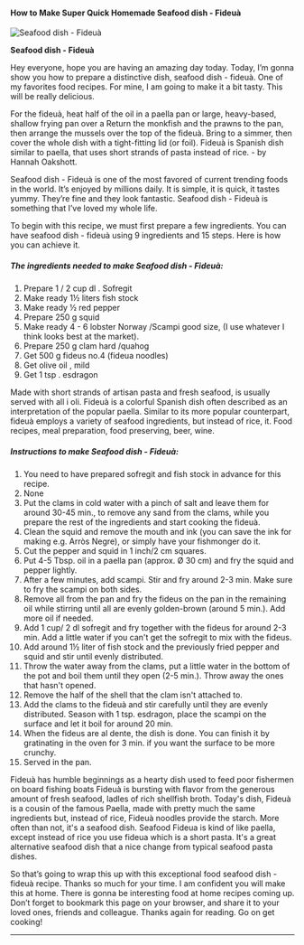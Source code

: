             

#### How to Make Super Quick Homemade Seafood dish - Fideuà

![Seafood dish - Fideuà](https://img-global.cpcdn.com/recipes/5f1209bb26e68e5b/751x532cq70/seafood-dish-fideua-recipe-main-photo.jpg)

**Seafood dish - Fideuà**

Hey everyone, hope you are having an amazing day today. Today, I’m gonna show you how to prepare a distinctive dish, seafood dish - fideuà. One of my favorites food recipes. For mine, I am going to make it a bit tasty. This will be really delicious.

For the fideuà, heat half of the oil in a paella pan or large, heavy-based, shallow frying pan over a Return the monkfish and the prawns to the pan, then arrange the mussels over the top of the fideuà. Bring to a simmer, then cover the whole dish with a tight-fitting lid (or foil). Fideuà is Spanish dish similar to paella, that uses short strands of pasta instead of rice. - by Hannah Oakshott.

Seafood dish - Fideuà is one of the most favored of current trending foods in the world. It’s enjoyed by millions daily. It is simple, it is quick, it tastes yummy. They’re fine and they look fantastic. Seafood dish - Fideuà is something that I’ve loved my whole life.

To begin with this recipe, we must first prepare a few ingredients. You can have seafood dish - fideuà using 9 ingredients and 15 steps. Here is how you can achieve it.

##### The ingredients needed to make Seafood dish - Fideuà:

1.  Prepare 1 / 2 cup dl . Sofregit
2.  Make ready 1½ liters fish stock
3.  Make ready ½ red pepper
4.  Prepare 250 g squid
5.  Make ready 4 - 6 lobster Norway /Scampi good size, (I use whatever I think looks best at the market).
6.  Prepare 250 g clam hard /quahog
7.  Get 500 g fideus no.4 (fideua noodles)
8.  Get olive oil , mild
9.  Get 1 tsp . esdragon

Made with short strands of artisan pasta and fresh seafood, is usually served with all i oli. Fideuà is a colorful Spanish dish often described as an interpretation of the popular paella. Similar to its more popular counterpart, fideuà employs a variety of seafood ingredients, but instead of rice, it. Food recipes, meal preparation, food preserving, beer, wine.

##### Instructions to make Seafood dish - Fideuà:

1.  You need to have prepared sofregit and fish stock in advance for this recipe.
2.  None
3.  Put the clams in cold water with a pinch of salt and leave them for around 30-45 min., to remove any sand from the clams, while you prepare the rest of the ingredients and start cooking the fideuà.
4.  Clean the squid and remove the mouth and ink (you can save the ink for making e.g. Arròs Negre), or simply have your fishmonger do it.
5.  Cut the pepper and squid in 1 inch/2 cm squares.
6.  Put 4-5 Tbsp. oil in a paella pan (approx. Ø 30 cm) and fry the squid and pepper lightly.
7.  After a few minutes, add scampi. Stir and fry around 2-3 min. Make sure to fry the scampi on both sides.
8.  Remove all from the pan and fry the fideus on the pan in the remaining oil while stirring until all are evenly golden-brown (around 5 min.). Add more oil if needed.
9.  Add 1 cup/ 2 dl sofregit and fry together with the fideus for around 2-3 min. Add a little water if you can't get the sofregit to mix with the fideus.
10.  Add around 1½ liter of fish stock and the previously fried pepper and squid and stir until evenly distributed.
11.  Throw the water away from the clams, put a little water in the bottom of the pot and boil them until they open (2-5 min.). Throw away the ones that hasn't opened.
12.  Remove the half of the shell that the clam isn't attached to.
13.  Add the clams to the fideuà and stir carefully until they are evenly distributed. Season with 1 tsp. esdragon, place the scampi on the surface and let it boil for around 20 min.
14.  When the fideus are al dente, the dish is done. You can finish it by gratinating in the oven for 3 min. if you want the surface to be more crunchy.
15.  Served in the pan.

Fideuà has humble beginnings as a hearty dish used to feed poor fishermen on board fishing boats Fideuà is bursting with flavor from the generous amount of fresh seafood, ladles of rich shellfish broth. Today's dish, Fideuà is a cousin of the famous Paella, made with pretty much the same ingredients but, instead of rice, Fideuà noodles provide the starch. More often than not, it's a seafood dish. Seafood Fideua is kind of like paella, except instead of rice you use fideua which is a short pasta. It's a great alternative seafood dish that a nice change from typical seafood pasta dishes.

So that’s going to wrap this up with this exceptional food seafood dish - fideuà recipe. Thanks so much for your time. I am confident you will make this at home. There is gonna be interesting food at home recipes coming up. Don’t forget to bookmark this page on your browser, and share it to your loved ones, friends and colleague. Thanks again for reading. Go on get cooking!

* * *